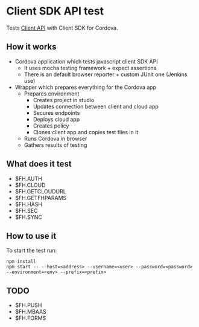 # Client SDK API test

Tests [Client API](https://access.redhat.com/documentation/en-us/red_hat_mobile_application_platform_hosted/3/html/client_api/) with Client SDK for Cordova.

## How it works
* Cordova application which tests javascript client SDK API
  * It uses mocha testing framework + expect assertions
  * There is an default browser reporter + custom JUnit one (Jenkins use)
* Wrapper which prepares everything for the Cordova app
  * Prepares environment
    * Creates project in studio
    * Updates connection between client and cloud app
    * Secures endpoints
    * Deploys cloud app
    * Creates policy
    * Clones client app and copies test files in it
  * Runs Cordova in browser
  * Gathers results of testing

## What does it test
* $FH.AUTH
* $FH.CLOUD
* $FH.GETCLOUDURL
* $FH.GETFHPARAMS
* $FH.HASH
* $FH.SEC
* $FH.SYNC

## How to use it
To start the test run:
```
npm install
npm start -- --host=<address> --username=<user> --password=<password> --environment=<env> --prefix=<prefix>
```


## TODO
* $FH.PUSH
* $FH.MBAAS
* $FH.FORMS
